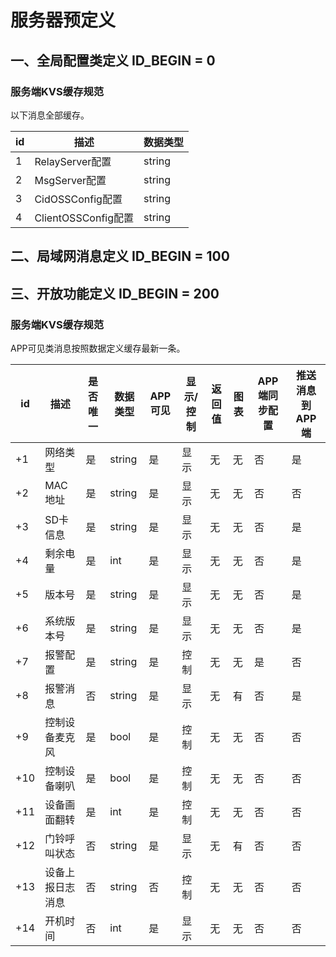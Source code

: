 # 服务器预定义

## 一、全局配置类定义 ID_BEGIN = 0

### 服务端KVS缓存规范 
以下消息全部缓存。

|id     |描述                  |数据类型    |  
|-------|-------------------|----------|
| 1     | RelayServer配置      | string     |
| 2     | MsgServer配置        | string     | 
| 3     | CidOSSConfig配置     | string     | 
| 4     | ClientOSSConfig配置  | string     | 



## 二、局域网消息定义 ID_BEGIN = 100


## 三、开放功能定义 ID_BEGIN = 200

### 服务端KVS缓存规范 
APP可见类消息按照数据定义缓存最新一条。

| id     |描述       |是否唯一   |数据类型    |APP可见    |显示/控制     |返回值   | 图表    | APP端同步配置 | 推送消息到APP端 |
|-------|------------|-----------|------------|-----------|--------------|---------|---------|------|------|
| +1     | 网络类型  | 是        | string     | 是        | 显示         | 无      |无       | 否 | 是 |
| +2     | MAC地址   | 是        | string     | 是        | 显示         | 无      |无       | 否 | 否 |
| +3     | SD卡信息  | 是        | string     | 是        | 显示         | 无      |无       | 否 | 是 |
| +4     | 剩余电量  | 是        | int        | 是        | 显示         | 无      |无       | 否 | 是 |
| +5     | 版本号    | 是        | string     | 是        | 显示         | 无      |无       | 否 | 是 |
| +6     | 系统版本号| 是        | string     | 是        | 显示         | 无      |无       | 否 | 是 |
| +7     | 报警配置  | 是        | string     | 是        | 控制         | 无      |无       | 是 | 否 |
| +8     | 报警消息  | 否        | string     | 是        | 显示         | 无      |有       | 否 | 是 |
| +9     | 控制设备麦克风 | 是   | bool       | 是        | 控制         | 无      |无       | 否 | 否 |
| +10    | 控制设备喇叭   | 是   | bool       | 是        | 控制         | 无      |无       | 否 | 否 |
| +11    | 设备画面翻转   | 是   | int        | 是        | 控制         | 无      |无       | 否 | 否 |
| +12    | 门铃呼叫状态   | 否   | string     | 是        | 显示         | 无      |有       | 否 | 否 |
| +13    | 设备上报日志消息 | 否 | string     | 否        | 控制         | 无      |无       | 否 | 否 |
| +14    | 开机时间         | 否 | int        | 是        | 显示         | 无      |无       | 否 | 否 |




